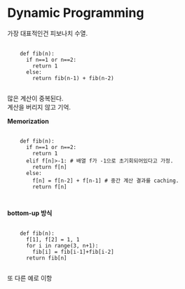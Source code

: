 
# Dynamic Programming
    
    
가장 대표적인건 피보나치 수열.

<pre>
  <code>
    def fib(n):
      if n==1 or n==2:
        return 1
      else:
        return fib(n-1) + fib(n-2)
  </code>
</pre>

많은 계산이 중복된다.    
계산을 버리지 않고 기억.    
    
**Memorization**
<pre>
  <code>
    def fib(n):
      if n==1 or n==2:
        return 1
      elif f[n]>-1: # 배열 f가 -1으로 초기회되어있다고 가정.
        return f[n]
      else:
        f[n] = f[n-2] + f[n-1] # 중간 계산 결과를 caching.
        return f[n]
      
  </code>
</pre>
     
     
**bottom-up 방식**
<pre>
  <code>
    def fib(n):
      f[1], f[2] = 1, 1
      for i in range(3, n+1):
        fib[i] = fib[i-1]+fib[i-2]
      return fib[n]
  </code>
</pre>
      
또 다른 예로 이항
